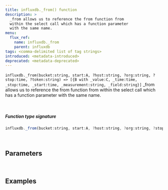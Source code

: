 ```yaml
---
title: influxdb._from() function
description: >
  _from allows us to reference the from function from
  within the select call which has a function parameter
  with the same name.
menu:
  flux_ref:
    name: influxdb._from
    parent: influxdb
tags: <comma-delimited list of tag strings>
introduced: <metadata-introduced>
deprecated: <metadata-deprecated>
---
```

​
`influxdb._from(bucket:string, start:A, ?host:string, ?org:string, ?stop:time, ?token:string) => [{B with _value:C, _time:time, _stop:time, _start:time, _measurement:string, _field:string}]` _from allows us to reference the from function from
within the select call which has a function parameter
with the same name.
​

​
##### Function type signature
```js
influxdb._from(bucket:string, start:A, ?host:string, ?org:string, ?stop:time, ?token:string) => [{B with _value:C, _time:time, _stop:time, _start:time, _measurement:string, _field:string}]
```
​
## Parameters
​


## Examples
​
